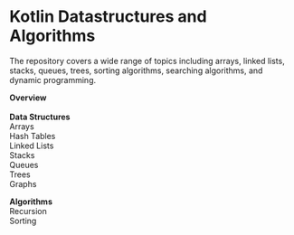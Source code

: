 # Kotlin Datastructures and Algorithms
The repository covers a wide range of topics including arrays, linked lists, stacks, queues, trees, sorting algorithms, searching algorithms, and dynamic programming.

**Overview** <br /> <br />
**Data Structures** <br />
Arrays <br />
Hash Tables <br />
Linked Lists <br />
Stacks <br />
Queues <br />
Trees <br />
Graphs <br />

**Algorithms** <br />
Recursion <br />
Sorting <br />
